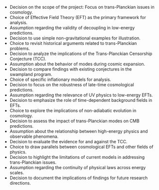 - Decision on the scope of the project: Focus on trans-Planckian issues in cosmology.
- Choice of Effective Field Theory (EFT) as the primary framework for analysis.
- Assumption regarding the validity of decoupling in low-energy predictions.
- Decision to use simple non-gravitational examples for illustration.
- Choice to revisit historical arguments related to trans-Planckian problems.
- Decision to analyze the implications of the Trans-Planckian Censorship Conjecture (TCC).
- Assumption about the behavior of modes during cosmic expansion.
- Decision to compare findings with existing conjectures in the swampland program.
- Choice of specific inflationary models for analysis.
- Decision to focus on the robustness of late-time cosmological predictions.
- Assumption regarding the relevance of UV physics to low-energy EFTs.
- Decision to emphasize the role of time-dependent background fields in EFTs.
- Choice to explore the implications of non-adiabatic evolution in cosmology.
- Decision to assess the impact of trans-Planckian modes on CMB predictions.
- Assumption about the relationship between high-energy physics and observable phenomena.
- Decision to evaluate the evidence for and against the TCC.
- Choice to draw parallels between cosmological EFTs and other fields of physics.
- Decision to highlight the limitations of current models in addressing trans-Planckian issues.
- Assumption regarding the continuity of physical laws across energy scales.
- Decision to document the implications of findings for future research directions.